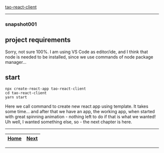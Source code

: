 [tao-react-client](https://github.com/noviKorisnik/tao-react-client)
___
### snapshot001
## project requirements
Sorry, not sure 100%. I am using VS Code as editor/ide, and I think that node is needed to be installed, since we use commands of node package manager...
## start
```
npx create-react-app tao-react-client
cd tao-react-client
yarn start
```
Here we call command to create new react app using template. It takes some time... and after that we have an app, the working app, when started with great spinning animation - nothing left to do if that is what we wanted! Uh well, I wanted something else, so - the next chapter is here.
___
| [Home](https://github.com/noviKorisnik/tao-react-client) | [Next](https://github.com/noviKorisnik/tao-react-client/tree/snapshot002) |
| :-: | :-: |
___